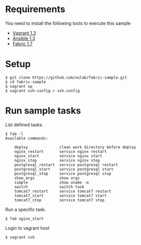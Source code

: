 # Requirements

You need to install the following tools to execute this sample

* [Vagrant 1.3](http://docs.vagrantup.com/v2/installation/index.html)
* [Ansible 1.3](http://www.ansibleworks.com/docs/gettingstarted.html)
* [Fabric 1.7](http://docs.fabfile.org/en/1.7/#installation)

# Setup

```
$ git clone https://github.com/nulab/fabric-sample.git
$ cd fabric-sample
$ vagrant up
$ vagrant ssh-config > ssh.config
```

# Run sample tasks

List defined tasks.
```
$ fab -l
Available commands:

    deploy              clean work directory before deploy
    nginx_restart       service nginx restart
    nginx_start         service nginx start
    nginx_stop          service nginx stop
    postgresql_restart  service postgresql restart
    postgresql_start    service postgresql start
    postgresql_stop     service postgresql stop
    show_args           show args
    simple              show uname -a
    switch              switch task
    tomcat7_restart     service tomcat7 restart
    tomcat7_start       service tomcat7 start
    tomcat7_stop        service tomcat7 stop
```

Run a specific task.
```
$ fab nginx_start
```

Login to vagrant host
```
$ vagrant ssh
```
